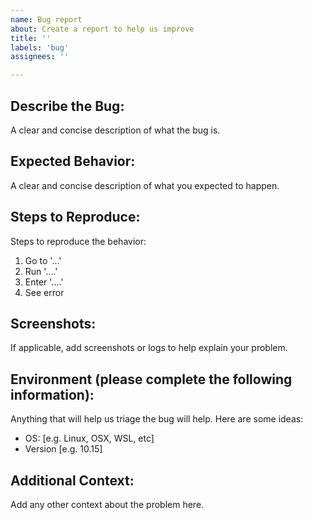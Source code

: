 ```yaml
---
name: Bug report
about: Create a report to help us improve
title: ''
labels: 'bug'
assignees: ''

---
```


## Describe the Bug:
A clear and concise description of what the bug is.

## Expected Behavior:
A clear and concise description of what you expected to happen.

## Steps to Reproduce:
Steps to reproduce the behavior:
1. Go to '...'
1. Run '....'
1. Enter '....'
1. See error

## Screenshots:
If applicable, add screenshots or logs to help explain your problem.

## Environment (please complete the following information):
Anything that will help us triage the bug will help. Here are some ideas:
- OS: [e.g. Linux, OSX, WSL, etc]
- Version [e.g. 10.15]

## Additional Context:
Add any other context about the problem here.
